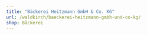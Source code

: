 ```yaml
---
title: "Bäckerei Heitzmann GmbH & Co. KG"
url: /waldkirch/baeckerei-heitzmann-gmbh-und-co-kg/
shop: Bäckerei
---
```

